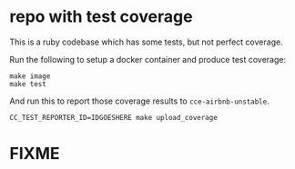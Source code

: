 # repo with test coverage

This is a ruby codebase which has some tests, but not perfect coverage.

Run the following to setup a docker container and produce test coverage:

```shell
make image
make test
```

And run this to report those coverage results to `cce-airbnb-unstable`.

```shell
CC_TEST_REPORTER_ID=IDGOESHERE make upload_coverage
```

# FIXME
